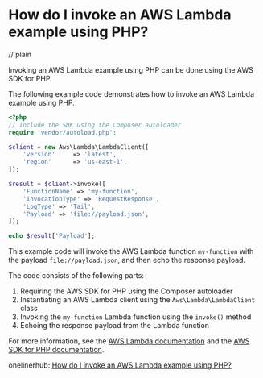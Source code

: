 # How do I invoke an AWS Lambda example using PHP?
// plain

Invoking an AWS Lambda example using PHP can be done using the AWS SDK for PHP.

The following example code demonstrates how to invoke an AWS Lambda example using PHP.

```php
<?php
// Include the SDK using the Composer autoloader
require 'vendor/autoload.php';

$client = new Aws\Lambda\LambdaClient([
    'version'     => 'latest',
    'region'      => 'us-east-1',
]);

$result = $client->invoke([
    'FunctionName' => 'my-function',
    'InvocationType' => 'RequestResponse',
    'LogType' => 'Tail',
    'Payload' => 'file://payload.json',
]);

echo $result['Payload'];
```

This example code will invoke the AWS Lambda function `my-function` with the payload `file://payload.json`, and then echo the response payload.

The code consists of the following parts:

1. Requiring the AWS SDK for PHP using the Composer autoloader
2. Instantiating an AWS Lambda client using the `Aws\Lambda\LambdaClient` class
3. Invoking the `my-function` Lambda function using the `invoke()` method
4. Echoing the response payload from the Lambda function

For more information, see the [AWS Lambda documentation](https://docs.aws.amazon.com/lambda/latest/dg/invoking-lambda-function.html) and the [AWS SDK for PHP documentation](https://docs.aws.amazon.com/aws-sdk-php/v3/api/class-Aws.Lambda.LambdaClient.html).

onelinerhub: [How do I invoke an AWS Lambda example using PHP?](https://onelinerhub.com/php-aws/how-do-i-invoke-an-aws-lambda-example-using-php)